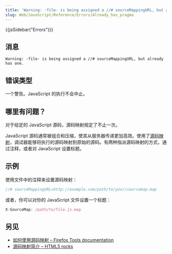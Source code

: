 ```yaml
---
title: 'Warning: -file- is being assigned a //# sourceMappingURL, but already has one'
slug: Web/JavaScript/Reference/Errors/Already_has_pragma
---
```


{{jsSidebar("Errors")}}

## 消息

```plain
Warning: -file- is being assigned a //# sourceMappingURL, but already has one.
```

## 错误类型

一个警告。JavaScript 的执行不会中止。

## 哪里有问题？

对于给定的 JavaScript 源码，源码映射规定了不止一次。

JavaScript 源码通常被组合和压缩，使其从服务器传递更加高效。使用了[源码映射](http://www.html5rocks.com/en/tutorials/developertools/sourcemaps/)，调试器能够将执行的源码映射到原始的源码。有两种指派源码映射的方式，通过注释，或者对 JavaScript 设置标题。

## 示例

使用文件中的注释来设置源码映射：

```js example-good
//# sourceMappingURL=http://example.com/path/to/your/sourcemap.map
```

或者，你可以对你的 JavaScript 文件设置一个标题：

```js example-good
X-SourceMap: /path/to/file.js.map
```

## 另见

- [如何使用源码映射 – Firefox Tools documentation](/zh-CN/docs/Tools/Debugger/How_to/Use_a_source_map)
- [源码映射简介 – HTML5 rocks](http://www.html5rocks.com/en/tutorials/developertools/sourcemaps/)
